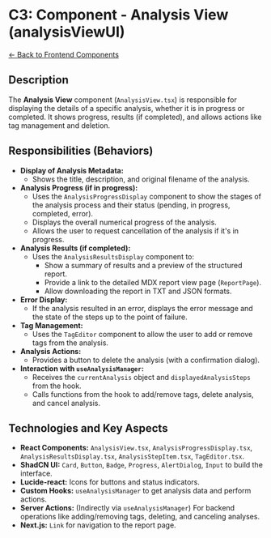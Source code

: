 
# C3: Component - Analysis View (analysisViewUI)

[<- Back to Frontend Components](./../01-frontend-app-components.md)

## Description

The **Analysis View** component (`AnalysisView.tsx`) is responsible for displaying the details of a specific analysis, whether it is in progress or completed. It shows progress, results (if completed), and allows actions like tag management and deletion.

## Responsibilities (Behaviors)

*   **Display of Analysis Metadata:**
    *   Shows the title, description, and original filename of the analysis.
*   **Analysis Progress (if in progress):**
    *   Uses the `AnalysisProgressDisplay` component to show the stages of the analysis process and their status (pending, in progress, completed, error).
    *   Displays the overall numerical progress of the analysis.
    *   Allows the user to request cancellation of the analysis if it's in progress.
*   **Analysis Results (if completed):**
    *   Uses the `AnalysisResultsDisplay` component to:
        *   Show a summary of results and a preview of the structured report.
        *   Provide a link to the detailed MDX report view page (`ReportPage`).
        *   Allow downloading the report in TXT and JSON formats.
*   **Error Display:**
    *   If the analysis resulted in an error, displays the error message and the state of the steps up to the point of failure.
*   **Tag Management:**
    *   Uses the `TagEditor` component to allow the user to add or remove tags from the analysis.
*   **Analysis Actions:**
    *   Provides a button to delete the analysis (with a confirmation dialog).
*   **Interaction with `useAnalysisManager`:**
    *   Receives the `currentAnalysis` object and `displayedAnalysisSteps` from the hook.
    *   Calls functions from the hook to add/remove tags, delete analysis, and cancel analysis.

## Technologies and Key Aspects

*   **React Components:** `AnalysisView.tsx`, `AnalysisProgressDisplay.tsx`, `AnalysisResultsDisplay.tsx`, `AnalysisStepItem.tsx`, `TagEditor.tsx`.
*   **ShadCN UI:** `Card`, `Button`, `Badge`, `Progress`, `AlertDialog`, `Input` to build the interface.
*   **Lucide-react:** Icons for buttons and status indicators.
*   **Custom Hooks:** `useAnalysisManager` to get analysis data and perform actions.
*   **Server Actions:** (Indirectly via `useAnalysisManager`) For backend operations like adding/removing tags, deleting, and canceling analyses.
*   **Next.js:** `Link` for navigation to the report page.

    